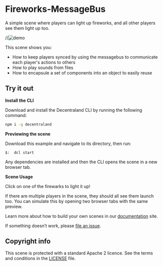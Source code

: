 # Fireworks-MessageBus

A simple scene where players can light up fireworks, and all other players see them light up too.


//![demo](https://github.com/decentraland-scenes/piano-floor-example-scene/blob/master/screenshots/piano-floor.gif)

This scene shows you:
- How to keep players synced by using the messagebus to communicate each player's actions to others
- How to play sounds from files
- How to encapsule a set of components into an object to easily reuse

## Try it out

**Install the CLI**

Download and install the Decentraland CLI by running the following command:

```bash
npm i -g decentraland
```

**Previewing the scene**

Download this example and navigate to its directory, then run:

```
$:  dcl start
```

Any dependencies are installed and then the CLI opens the scene in a new browser tab.

**Scene Usage**

Click on one of the firewarks to light it up!

If there are multiple players in the scene, they should all see them launch too. You can simulate this by opening two browser tabs with the same preview.

Learn more about how to build your own scenes in our [documentation](https://docs.decentraland.org/) site.

If something doesn’t work, please [file an issue](https://github.com/decentraland-scenes/Awesome-Repository/issues/new).

## Copyright info

This scene is protected with a standard Apache 2 licence. See the terms and conditions in the [LICENSE](/LICENSE) file.

